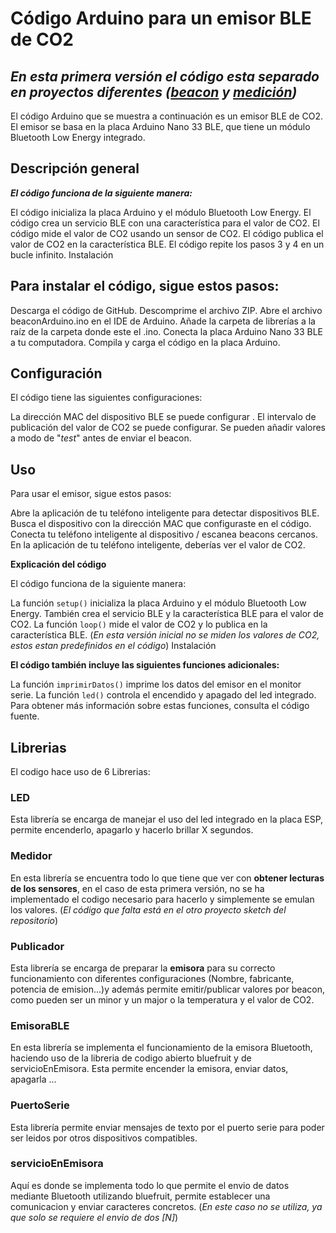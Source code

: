 # Código Arduino para un emisor BLE de CO2


## *En esta primera versión el código esta separado en proyectos diferentes ([beacon](https://github.com/carles2002/arduino/tree/main/beaconArduino) y [medición](https://github.com/carles2002/arduino/tree/main/sketch_sep22a))*




El código Arduino que se muestra a continuación es un emisor BLE de CO2. El emisor se basa en la placa Arduino Nano 33 BLE, que tiene un módulo Bluetooth Low Energy integrado.



## Descripción general



***El código funciona de la siguiente manera:***

El código inicializa la placa Arduino y el módulo Bluetooth Low Energy.
El código crea un servicio BLE con una característica para el valor de CO2.
El código mide el valor de CO2 usando un sensor de CO2.
El código publica el valor de CO2 en la característica BLE.
El código repite los pasos 3 y 4 en un bucle infinito.
Instalación

## Para instalar el código, sigue estos pasos:

Descarga el código de GitHub.
Descomprime el archivo ZIP.
Abre el archivo beaconArduino.ino en el IDE de Arduino.
Añade la carpeta de librerías a la raíz de la carpeta donde este el .ino.
Conecta la placa Arduino Nano 33 BLE a tu computadora.
Compila y carga el código en la placa Arduino.

## Configuración

El código tiene las siguientes configuraciones:

La dirección MAC del dispositivo BLE se puede configurar .
El intervalo de publicación del valor de CO2 se puede configurar.
Se pueden añadir valores a modo de "*test*" antes de enviar el beacon.

## Uso

Para usar el emisor, sigue estos pasos:

Abre la aplicación de tu teléfono inteligente para detectar dispositivos BLE.
Busca el dispositivo con la dirección MAC que configuraste en el código.
Conecta tu teléfono inteligente al dispositivo / escanea beacons cercanos.
En la aplicación de tu teléfono inteligente, deberías ver el valor de CO2.

**Explicación del código**

El código funciona de la siguiente manera:

La función `setup()` inicializa la placa Arduino y el módulo Bluetooth Low Energy. También crea el servicio BLE y la característica BLE para el valor de CO2.
La función `loop()` mide el valor de CO2 y lo publica en la característica BLE.
(*En esta versión inicial no se miden los valores de CO2, estos estan predefinidos en el código*)
Instalación





**El código también incluye las siguientes funciones adicionales:**

La función `imprimirDatos()` imprime los datos del emisor en el monitor serie.
La función `led()` controla el encendido y apagado del led integrado.
Para obtener más información sobre estas funciones, consulta el código fuente.

## Librerias 
El codigo hace uso de 6 Librerias:

### LED
Esta librería se encarga de manejar el uso del led integrado en la placa ESP, permite encenderlo, apagarlo y hacerlo brillar X segundos.

### Medidor
En esta librería se encuentra todo lo que tiene que ver con **obtener lecturas de los sensores**, en el caso de esta primera versión, no se ha implementado el codigo necesario para hacerlo y simplemente se emulan los valores. (*El código que falta está en el otro proyecto sketch del repositorio*)

### Publicador
Esta librería se encarga de preparar la **emisora** para su correcto funcionamiento con diferentes configuraciones (Nombre, fabricante, potencia de emision...)y además permite emitir/publicar valores por beacon, como pueden ser un minor y un major o la temperatura y el valor de CO2.

### EmisoraBLE
En esta librería se implementa el funcionamiento de la emisora Bluetooth, haciendo uso de la libreria de codigo abierto bluefruit y de servicioEnEmisora. Esta permite encender la emisora, enviar datos, apagarla ... 

### PuertoSerie
Esta librería permite enviar mensajes de texto por el puerto serie para poder ser leidos por otros dispositivos compatibles.

### servicioEnEmisora 
Aquí es donde se implementa todo lo que permite el envio de datos mediante Bluetooth utilizando bluefruit, permite establecer una comunicacion y enviar caracteres concretos. (*En este caso no se utiliza, ya que solo se requiere el envio de dos [N]*)